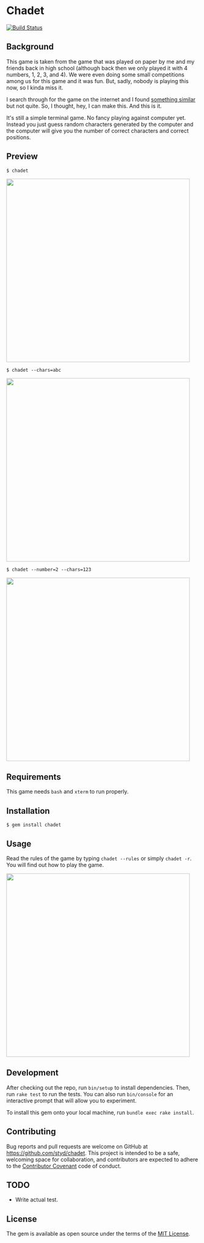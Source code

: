 # Chadet

[![Build Status](https://travis-ci.org/styd/chadet.svg?branch=master)](https://travis-ci.org/styd/chadet)

## Background

This game is taken from the game that was played on paper by me and my friends
back in high school (although back then we only played it with 4 numbers, 1, 2,
3, and 4). We were even doing some small competitions among us for
this game and it was fun. But, sadly, nobody is playing this now, so I kinda
miss it.

I search through for the game on the internet and I found
[something similar](https://en.wikipedia.org/wiki/Bulls_and_Cows)
but not quite. So, I thought, hey, I can make this. And this is it.

It's still a simple terminal game. No fancy playing against computer yet.
Instead you just guess random characters generated by the computer and the
computer will give you the number of correct characters and correct positions.

## Preview

    $ chadet

<a href="https://asciinema.org/a/51a6mqyp4fwwc1838nilhrqzp" target="_blank"><img src="https://asciinema.org/a/51a6mqyp4fwwc1838nilhrqzp.png" width="480"/></a>


    $ chadet --chars=abc

<a href="https://asciinema.org/a/ae15mib039s4b403kxjbaf9rd" target="_blank"><img src="https://asciinema.org/a/ae15mib039s4b403kxjbaf9rd.png" width="480"/></a>


    $ chadet --number=2 --chars=123

<a href="https://asciinema.org/a/bukjpuusxdamxpsl7jwjc90x7" target="_blank"><img src="https://asciinema.org/a/bukjpuusxdamxpsl7jwjc90x7.png" width="480"/></a>

## Requirements

This game needs `bash` and `xterm` to run properly.

## Installation

    $ gem install chadet

## Usage

Read the rules of the game by typing `chadet --rules` or simply `chadet -r`. You will find out how to play the game.

<a href="https://asciinema.org/a/3o3v62f4faft0gnuqq1j9urhb" target="_blank"><img src="https://asciinema.org/a/3o3v62f4faft0gnuqq1j9urhb.png" width="480"/></a>

## Development

After checking out the repo, run `bin/setup` to install dependencies. Then, run `rake test` to run the tests. You can also run `bin/console` for an interactive prompt that will allow you to experiment.

To install this gem onto your local machine, run `bundle exec rake install`.

## Contributing

Bug reports and pull requests are welcome on GitHub at https://github.com/styd/chadet. This project is intended to be a safe, welcoming space for collaboration, and contributors are expected to adhere to the [Contributor Covenant](http://contributor-covenant.org) code of conduct.

## TODO

* Write actual test.

## License

The gem is available as open source under the terms of the [MIT License](http://opensource.org/licenses/MIT).

